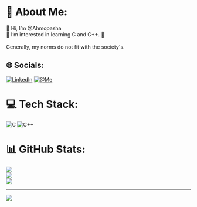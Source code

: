 # 💫 About Me:
👋 Hi, I’m @Ahmopasha
<br>👀 I’m interested in learning C and C++. 🌱
<br><br> Generally, my norms do not fit with the society's. 

## 🌐 Socials:
[![LinkedIn](https://img.shields.io/badge/LinkedIn-%230077B5.svg?logo=linkedin&logoColor=white)](https://linkedin.com/in/ahmetkandemirpehlivanli) 
[![@Me](https://img.shields.io/badge/%40Me-8A2BE2)](https://ahmopasha.github.io/Me/)

# 💻 Tech Stack:
![C](https://img.shields.io/badge/c-%2300599C.svg?style=for-the-badge&logo=c&logoColor=white) ![C++](https://img.shields.io/badge/c++-%2300599C.svg?style=for-the-badge&logo=c%2B%2B&logoColor=white)
# 📊 GitHub Stats:
![](https://github-readme-stats.vercel.app/api?username=Ahmopasa&theme=calm&hide_border=false&include_all_commits=true&count_private=true)<br/>
![](https://github-readme-streak-stats.herokuapp.com/?user=Ahmopasa&theme=calm&hide_border=false)<br/>
![](https://github-readme-stats.vercel.app/api/top-langs/?username=Ahmopasa&theme=calm&hide_border=false&include_all_commits=true&count_private=true&layout=compact)

---
[![](https://visitcount.itsvg.in/api?id=Ahmopasa&icon=5&color=10)](https://visitcount.itsvg.in)

<!-- Proudly created with GPRM ( https://gprm.itsvg.in ) -->
